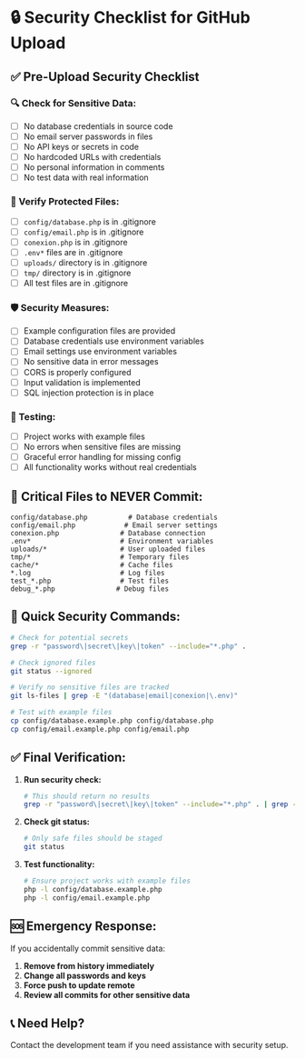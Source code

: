 # 🔒 Security Checklist for GitHub Upload

## ✅ Pre-Upload Security Checklist

### 🔍 Check for Sensitive Data:
- [ ] No database credentials in source code
- [ ] No email server passwords in files
- [ ] No API keys or secrets in code
- [ ] No hardcoded URLs with credentials
- [ ] No personal information in comments
- [ ] No test data with real information

### 📁 Verify Protected Files:
- [ ] `config/database.php` is in .gitignore
- [ ] `config/email.php` is in .gitignore
- [ ] `conexion.php` is in .gitignore
- [ ] `.env*` files are in .gitignore
- [ ] `uploads/` directory is in .gitignore
- [ ] `tmp/` directory is in .gitignore
- [ ] All test files are in .gitignore

### 🛡️ Security Measures:
- [ ] Example configuration files are provided
- [ ] Database credentials use environment variables
- [ ] Email settings use environment variables
- [ ] No sensitive data in error messages
- [ ] CORS is properly configured
- [ ] Input validation is implemented
- [ ] SQL injection protection is in place

### 🧪 Testing:
- [ ] Project works with example files
- [ ] No errors when sensitive files are missing
- [ ] Graceful error handling for missing config
- [ ] All functionality works without real credentials

## 🚨 Critical Files to NEVER Commit:

```
config/database.php          # Database credentials
config/email.php            # Email server settings
conexion.php               # Database connection
.env*                      # Environment variables
uploads/*                  # User uploaded files
tmp/*                      # Temporary files
cache/*                    # Cache files
*.log                      # Log files
test_*.php                 # Test files
debug_*.php               # Debug files
```

## 🔧 Quick Security Commands:

```bash
# Check for potential secrets
grep -r "password\|secret\|key\|token" --include="*.php" .

# Check ignored files
git status --ignored

# Verify no sensitive files are tracked
git ls-files | grep -E "(database|email|conexion|\.env)"

# Test with example files
cp config/database.example.php config/database.php
cp config/email.example.php config/email.php
```

## ✅ Final Verification:

1. **Run security check:**
   ```bash
   # This should return no results
   grep -r "password\|secret\|key\|token" --include="*.php" . | grep -v example
   ```

2. **Check git status:**
   ```bash
   # Only safe files should be staged
   git status
   ```

3. **Test functionality:**
   ```bash
   # Ensure project works with example files
   php -l config/database.example.php
   php -l config/email.example.php
   ```

## 🆘 Emergency Response:

If you accidentally commit sensitive data:

1. **Remove from history immediately**
2. **Change all passwords and keys**
3. **Force push to update remote**
4. **Review all commits for other sensitive data**

## 📞 Need Help?

Contact the development team if you need assistance with security setup.
